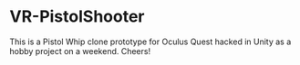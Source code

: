 # VR-PistolShooter

This is a Pistol Whip clone prototype for Oculus Quest hacked in Unity as a hobby project on a weekend.
Cheers!

